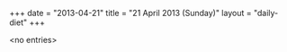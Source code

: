 +++
date = "2013-04-21"
title = "21 April 2013 (Sunday)"
layout = "daily-diet"
+++

<p>&lt;no entries&gt;</p>
